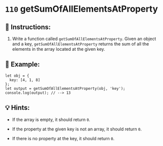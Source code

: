 # `110` getSumOfAllElementsAtProperty

## 📝 Instructions:

1. Write a function called `getSumOfAllElementsAtProperty`. Given an object and a key, `getSumOfAllElementsAtProperty` returns the sum of all the elements in the array located at the given key.

## 📎 Example:

```Js
let obj = {
  key: [4, 1, 8]
};
let output = getSumOfAllElementsAtProperty(obj, 'key');
console.log(output); // --> 13
```

## 💡 Hints:

+ If the array is empty, it should return `0`.

+ If the property at the given key is not an array, it should return `0`.

+ If there is no property at the key, it should return `0`.

